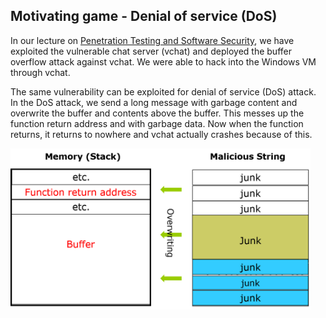 ## Motivating game - Denial of service (DoS)

In our lecture on <a href="https://github.com/xinwenfu/GenCyber/tree/main/SoftwareSecurity">Penetration Testing and Software Security</a>, we have exploited the vulnerable chat server (vchat) and deployed the buffer overflow attack against vchat. We were able to hack into the Windows VM through vchat.

The same vulnerability can be exploited for denial of service (DoS) attack. In the DoS attack, we send a long message with garbage content and overwrite the buffer and contents above the buffer. This messes up the function return address and with garbage data. Now when the function returns, it returns to nowhere and vchat actually crashes because of this.   

<img src="../Imgs/BufferOverflow-junk.png" width=480>
